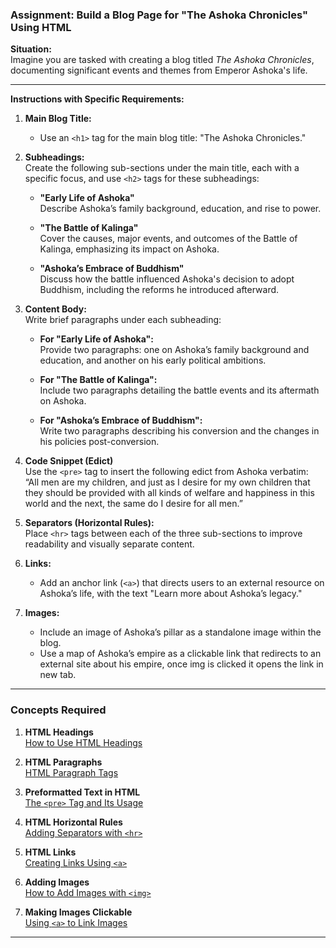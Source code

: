 ### **Assignment: Build a Blog Page for "The Ashoka Chronicles" Using HTML**

**Situation:**  
Imagine you are tasked with creating a blog titled *The Ashoka Chronicles*, documenting significant events and themes from Emperor Ashoka's life.

---

**Instructions with Specific Requirements:**

1. **Main Blog Title:**  
   - Use an `<h1>` tag for the main blog title: "The Ashoka Chronicles."

2. **Subheadings:**  
   Create the following sub-sections under the main title, each with a specific focus, and use `<h2>` tags for these subheadings:
   
   - **"Early Life of Ashoka"**  
     Describe Ashoka’s family background, education, and rise to power.
     
   - **"The Battle of Kalinga"**  
     Cover the causes, major events, and outcomes of the Battle of Kalinga, emphasizing its impact on Ashoka.
     
   - **"Ashoka’s Embrace of Buddhism"**  
     Discuss how the battle influenced Ashoka's decision to adopt Buddhism, including the reforms he introduced afterward.

3. **Content Body:**  
   Write brief paragraphs under each subheading:
   
   - **For "Early Life of Ashoka":**  
     Provide two paragraphs: one on Ashoka’s family background and education, and another on his early political ambitions.
   
   - **For "The Battle of Kalinga":**  
     Include two paragraphs detailing the battle events and its aftermath on Ashoka.
   
   - **For "Ashoka’s Embrace of Buddhism":**  
     Write two paragraphs describing his conversion and the changes in his policies post-conversion.

4. **Code Snippet (Edict)**  
   Use the `<pre>` tag to insert the following edict from Ashoka verbatim:  
   “All men are my children, and just as I desire for my own children that they should be provided with all kinds of welfare and happiness in this world and the next, the same do I desire for all men.”

5. **Separators (Horizontal Rules):**  
   Place `<hr>` tags between each of the three sub-sections to improve readability and visually separate content.

6. **Links:**  
   - Add an anchor link (`<a>`) that directs users to an external resource on Ashoka’s life, with the text "Learn more about Ashoka’s legacy."

7. **Images:**  
   - Include an image of Ashoka’s pillar as a standalone image within the blog.
   - Use a map of Ashoka’s empire as a clickable link that redirects to an external site about his empire, once img is clicked it opens the link in new tab.

---

### **Concepts Required**

1. **HTML Headings**  
   [How to Use HTML Headings](#)

2. **HTML Paragraphs**  
   [HTML Paragraph Tags](#)

3. **Preformatted Text in HTML**  
   [The `<pre>` Tag and Its Usage](#)

4. **HTML Horizontal Rules**  
   [Adding Separators with `<hr>`](#)

5. **HTML Links**  
   [Creating Links Using `<a>`](#)

6. **Adding Images**  
   [How to Add Images with `<img>`](#)

7. **Making Images Clickable**  
   [Using `<a>` to Link Images](#)

---
